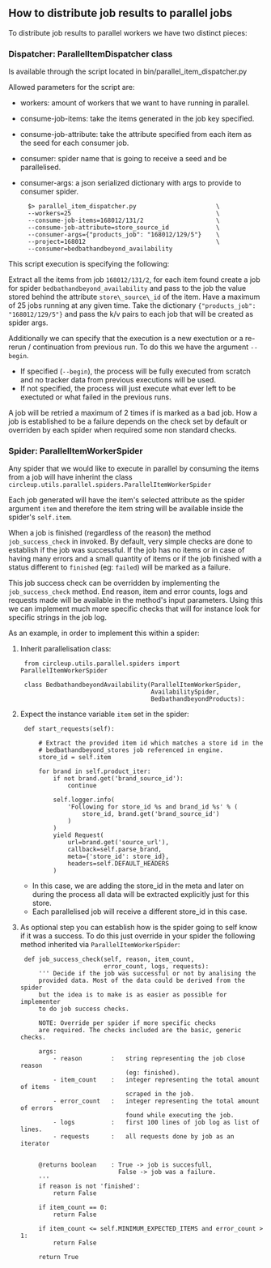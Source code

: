 ## How to distribute job results to parallel jobs ##

To distribute job results to parallel workers we have two distinct pieces:

### Dispatcher: ParallelItemDispatcher class ###

Is available through the script located in bin/parallel\_item\_dispatcher.py

Allowed parameters for the script are:

* workers: amount of workers that we want to have running in parallel.
* consume-job-items: take the items generated in the job key specified.
* consume-job-attribute: take the attribute specified from each item as the seed for each consumer job.
* consumer: spider name that is going to receive a seed and be parallelised.
* consumer-args: a json serialized dictionary with args to provide to consumer spider.

        $> parallel_item_dispatcher.py                      \
        --workers=25                                        \
        --consume-job-items=168012/131/2                    \
        --consume-job-attribute=store_source_id             \
        --consumer-args={"products_job": "168012/129/5"}    \
        --project=168012                                    \
        --consumer=bedbathandbeyond_availability

This script execution is specifying the following:

Extract all the items from job `168012/131/2`, for each item found create a job for spider `bedbathandbeyond_availability` and pass to the job the value stored behind the attribute `store\_source\_id` of the item. Have a maximum of 25 jobs running at any given time. Take the dictionary `{"products_job": "168012/129/5"}` and pass the k/v pairs to each job that will be created as spider args.

Additionally we can specify that the execution is a new exectution or a re-rerun / continuation from previous run. To do this we have the argument `--begin`.

* If specified (`--begin`), the process will be fully executed from scratch and no tracker data from previous executions will be used.
* If not specified, the process will just execute what ever left to be exectuted or what failed in the previous runs.

A job will be retried a maximum of 2 times if is marked as a bad job. How a job is established to be a failure depends on the check set by default or overriden by each spider when required some non standard checks.


### Spider: ParallelItemWorkerSpider ###

Any spider that we would like to execute in parallel by consuming the items from a job will have inherint the class `circleup.utils.parallel.spiders.ParallelItemWorkerSpider`

Each job generated will have the item's selected attribute as the spider argument `item` and therefore the item string will be available inside the spider's `self.item`.

When a job is finished (regardless of the reason) the method `job_success_check` in invoked. By default, very simple checks are done to establish if the job was successful. If the job has no items or in case of having many errors and a small quantity of items or if the job finished with a status different to `finished` (eg: `failed`) will be marked as a failure.

This job success check can be overridden by implementing the `job_success_check` method. End reason, item and error counts, logs and requests made will be available in the method's input parameters. Using this we can implement much more specific checks that will for instance look for specific strings in the job log.

As an example, in order to implement this within a spider:

1. Inherit parallelisation class:

        from circleup.utils.parallel.spiders import ParallelItemWorkerSpider

        class BedbathandbeyondAvailability(ParallelItemWorkerSpider,
                                           AvailabilitySpider,
                                           BedbathandbeyondProducts):

2. Expect the instance variable `item` set in the spider:

        def start_requests(self):

            # Extract the provided item id which matches a store id in the
            # bedbathandbeyond_stores job referenced in engine.
            store_id = self.item

            for brand in self.product_iter:
                if not brand.get('brand_source_id'):
                    continue

                self.logger.info(
                    'Following for store_id %s and brand_id %s' % (
                        store_id, brand.get('brand_source_id')
                    )
                )
                yield Request(
                    url=brand.get('source_url'),
                    callback=self.parse_brand,
                    meta={'store_id': store_id},
                    headers=self.DEFAULT_HEADERS
                )

    * In this case, we are adding the store\_id in the meta and later on during the process all data will be extracted explicitly just for this store.
    * Each parallelised job will receive a different store\_id in this case.

3. As optional step you can establish how is the spider going to self know if it was a success. To do this just override in your spider the following method inherited via `ParallelItemWorkerSpider`:

        def job_success_check(self, reason, item_count,
                              error_count, logs, requests):
            ''' Decide if the job was successful or not by analising the
            provided data. Most of the data could be derived from the spider
            but the idea is to make is as easier as possible for implementer
            to do job success checks.

            NOTE: Override per spider if more specific checks
            are required. The checks included are the basic, generic checks.

            args:
                - reason        :   string representing the job close reason
                                    (eg: finished).
                - item_count    :   integer representing the total amount of items
                                    scraped in the job.
                - error_count   :   integer representing the total amount of errors
                                    found while executing the job.
                - logs          :   first 100 lines of job log as list of lines.
                - requests      :   all requests done by job as an iterator


            @returns boolean    : True -> job is succesfull,
                                  False -> job was a failure.
            '''
            if reason is not 'finished':
                return False

            if item_count == 0:
                return False

            if item_count <= self.MINIMUM_EXPECTED_ITEMS and error_count > 1:
                return False

            return True
